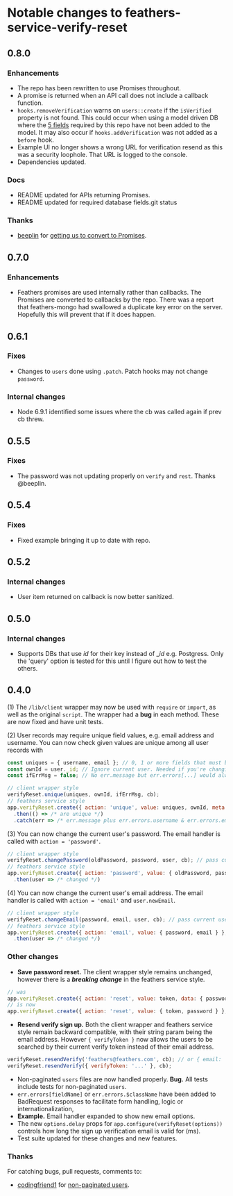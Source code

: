 # Notable changes to feathers-service-verify-reset

## 0.8.0
### Enhancements
- The repo has been rewritten to use Promises throughout.
- A promise is returned when an API call does not include a callback function.
- `hooks.removeVerification` warns on `users::create` if the `isVerified` property is not found.
This could occur when using a model driven DB where the
[5 fields](./README.md#-database)
required by this repo have not been added to the model.
It may also occur if `hooks.addVerification` was not added as a `before` hook.
- Example UI no longer shows a wrong URL for verification resend as this was a security loophole.
That URL is logged to the console.
- Dependencies updated.

### Docs
- README updated for APIs returning Promises.
- README updated for required database fields.git status


### Thanks
- [beeplin](https://github.com/beeplin)
for [getting us to convert to Promises](https://github.com/eddyystop/feathers-service-verify-reset/issues/12).

## 0.7.0
### Enhancements
- Feathers promises are used internally rather than callbacks.
The Promises are converted to callbacks by the repo.
There was a report that feathers-mongo had swallowed a duplicate key error on the server.
Hopefully this will prevent that if it does happen.

## 0.6.1
### Fixes
- Changes to `users` done using `.patch`. Patch hooks may not change `password`.
### Internal changes
- Node 6.9.1 identified some issues where the cb was called again if prev cb threw.

## 0.5.5
### Fixes
- The password was not updating properly on `verify` and `rest`. Thanks @beeplin.

## 0.5.4
### Fixes
- Fixed example bringing it up to date with repo.

## 0.5.2
### Internal changes
- User item returned on callback is now better sanitized.

## 0.5.0
### Internal changes
- Supports DBs that use _id_ for their key instead of __id_ e.g. Postgress.
Only the 'query' option is tested for this until I figure out how to test the others.

## 0.4.0

(1) The `/lib/client` wrapper may now be used with `require` or `import`,
as well as the original `script`.
The wrapper had a **bug** in each method. These are now fixed and have unit tests.

(2) User records may require unique field values, e.g. email address and username.
You can now check given values are unique among all user records with

```javascript
const uniques = { username, email }; // 0, 1 or more fields that must be unique
const ownId = user._id; // Ignore current user. Needed if you're changing current user's record.
const ifErrMsg = false; // No err.message but err.errors[...] would always have messages.

// client wrapper style
verifyReset.unique(uniques, ownId, ifErrMsg, cb);
// feathers service style
app.verifyReset.create({ action: 'unique', value: uniques, ownId, meta: { noErrMsg: ifErrMsg } })
  .then(() => /* are unique */)
  .catch(err => /* err.message plus err.errors.username & err.errors.email */
```

(3) You can now change the current user's password.
The email handler is called with `action = 'password'`.

```javascript
// client wrapper style
verifyReset.changePassword(oldPassword, password, user, cb); // pass curr user from authentication
// feathers service style
app.verifyReset.create({ action: 'password', value: { oldPassword, password } }, { user }, cb);
  .then(user => /* changed */)
```

(4) You can now change the current user's email address.
The email handler is called with `action = 'email'` and `user.newEmail`.

```javascript
// client wrapper style
verifyReset.changeEmail(password, email, user, cb); // pass current user from authentication
// feathers service style
app.verifyReset.create({ action: 'email', value: { password, email } }, { user }, cb);
  .then(user => /* changed */)
```

### Other changes
- **Save password reset.** The client wrapper style remains unchanged,
however there is a **_breaking change_** in the feathers service style.

```javascript
// was
app.verifyReset.create({ action: 'reset', value: token, data: { password } }, cb);
// is now
app.verifyReset.create({ action: 'reset', value: { token, password } }, cb);
```
- **Resend verify sign up.** Both the client wrapper and feathers service style
remain backward compatible, with their string param being the email address.
However `{ verifyToken }` now allows the users to be searched by their current
verify token instead of their email address.

```javascript
verifyReset.resendVerify('feathers@feathers.com', cb); // or { email: 'feathers@feathers.com' } 
verifyReset.resendVerify({ verifyToken: '...' }, cb);
````
- Non-paginated `users` files are now handled properly. **Bug.**
All tests include tests for non-paginated `users`.
- `err.errors[fieldName]` or `err.errors.$className` have been added to BadRequest responses
to facilitate form handling, logic or internationalization,
- **Example.** Email handler expanded to show new email options.
- The new `options.delay` props for `app.configure(verifyReset(options))`
controls how long the sign up verification email is valid for (ms).
- Test suite updated for these changes and new features.

### Thanks
 
For catching bugs, pull requests, comments to:
- [codingfriend1](https://github.com/codingfriend1)
for [non-paginated users](https://github.com/eddyystop/feathers-service-verify-reset/issues/4).

